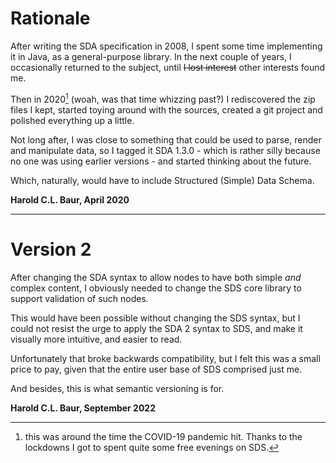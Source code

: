 # Rationale

After writing the SDA specification in 2008, I spent some time implementing it in 
Java, as a general-purpose library. In the next couple of years, I occasionally 
returned to the subject, until ~~I lost interest~~ other interests found me.

Then in 2020[^1] (woah, was that time whizzing past?) I rediscovered the zip files 
I kept, started toying around with the sources, created a git project and polished 
everything up a little.

[^1]: this was around the time the COVID-19 pandemic hit. Thanks to the lockdowns I 
got to spent quite some free evenings on SDS.

Not long after, I was close to something that could be used to parse, render and 
manipulate data, so I tagged it SDA 1.3.0 - which is rather silly because no one 
was using earlier versions - and started thinking about the future.

Which, naturally, would have to include Structured (Simple) Data Schema.

**Harold C.L. Baur, April 2020**

---

# Version 2

After changing the SDA syntax to allow nodes to have both simple *and* complex 
content, I obviously needed to change the SDS core library to support validation 
of such nodes. 

This would have been possible without changing the SDS syntax, but I could not 
resist the urge to apply the SDA 2 syntax to SDS, and make it visually more 
intuitive, and easier to read.

Unfortunately that broke backwards compatibility, but I felt this was a small 
price to pay, given that the entire user base of SDS comprised just me.

And besides, this is what semantic versioning is for.

**Harold C.L. Baur, September 2022**

